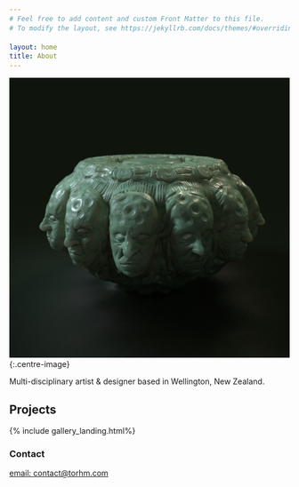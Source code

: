 ```yaml
---
# Feel free to add content and custom Front Matter to this file.
# To modify the layout, see https://jekyllrb.com/docs/themes/#overriding-theme-defaults

layout: home
title: About
---
```


![Render of a sculpture](/media/images/3d/artifacts/3d_rendering_urn%20(1).jpeg){:.centre-image}

Multi-disciplinary artist & designer based in Wellington, New Zealand.

## Projects

{% include gallery_landing.html%}
<!-- ### Software

- Blender
- ZBrush
- Affinity Suite
- Adobe Suite
- Substance Painter, Designer
- CAD— Autodesk Fusion 360 

3D asset creation for realtime applications and rendering, experience with game development, scripting for workflows.
Experienced with 3D printing for prototyping (FDM).-->

### Contact

[email: contact@torhm.com](mailto:contact@torhm.com)
